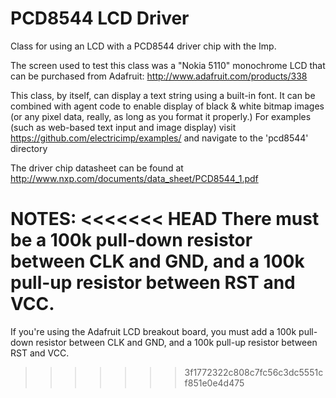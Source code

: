 PCD8544 LCD Driver
======

Class for using an LCD with a PCD8544 driver chip with the Imp.

The screen used to test this class was a "Nokia 5110" monochrome LCD that can be purchased from Adafruit:
http://www.adafruit.com/products/338

This class, by itself, can display a text string using a built-in font. It can be combined with agent code to enable display of black & white bitmap images (or any pixel data, really, as long as you format it properly.)
For examples (such as web-based text input and image display) visit https://github.com/electricimp/examples/ and navigate to the 'pcd8544' directory

The driver chip datasheet can be found at http://www.nxp.com/documents/data_sheet/PCD8544_1.pdf

NOTES:
<<<<<<< HEAD
There must be a 100k pull-down resistor between CLK and GND, and a 100k pull-up resistor between RST and VCC.
=======
If you're using the Adafruit LCD breakout board, you must add a 100k pull-down resistor between CLK and GND, and a 100k pull-up resistor between RST and VCC.
>>>>>>> 3f1772322c808c7fc56c3dc5551cf851e0e4d475
